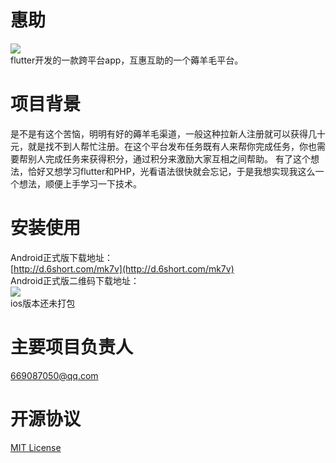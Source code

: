 # 惠助
![](https://github.com/yu75567218/wool/raw/master/logo.png)<br>
flutter开发的一款跨平台app，互惠互助的一个薅羊毛平台。
# 项目背景
是不是有这个苦恼，明明有好的薅羊毛渠道，一般这种拉新人注册就可以获得几十元，就是找不到人帮忙注册。在这个平台发布任务既有人来帮你完成任务，你也需要帮别人完成任务来获得积分，通过积分来激励大家互相之间帮助。
有了这个想法，恰好又想学习flutter和PHP，光看语法很快就会忘记，于是我想实现我这么一个想法，顺便上手学习一下技术。
# 安装使用
Android正式版下载地址：<br>
[http://d.6short.com/mk7v](http://d.6short.com/mk7v)<br>
Android正式版二维码下载地址：<br>
![](https://github.com/yu75567218/wool/raw/master/android_scan.png)<br>
ios版本还未打包<br>
# 主要项目负责人
669087050@qq.com
# 开源协议
[MIT License](https://github.com/yu75567218/wool/blob/master/LICENSE)<br>
